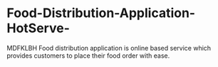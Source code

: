 # Food-Distribution-Application-HotServe-
MDFKLBH
Food distribution application is online based service which provides customers to place their food order with ease.
